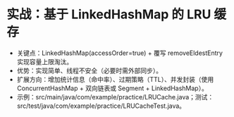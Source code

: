 # 实战：基于 LinkedHashMap 的 LRU 缓存

- 关键点：LinkedHashMap(accessOrder=true) + 覆写 removeEldestEntry 实现容量上限淘汰。
- 优势：实现简单、线程不安全（必要时需外部同步）。
- 扩展方向：增加统计信息（命中率）、过期策略（TTL）、并发封装（使用 ConcurrentHashMap + 双向链表或 Segment + LinkedHashMap）。
- 示例：src/main/java/com/example/practice/LRUCache.java；测试：src/test/java/com/example/practice/LRUCacheTest.java。